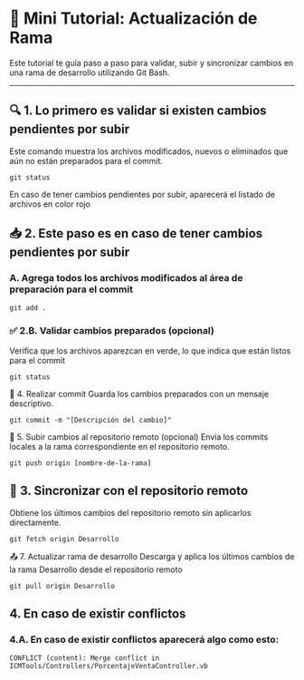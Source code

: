 # 🧪 Mini Tutorial: Actualización de Rama

Este tutorial te guía paso a paso para validar, subir y sincronizar cambios en una rama de desarrollo utilizando Git Bash.

---

## 🔍 1. Lo primero es validar si existen cambios pendientes por subir

Este comando muestra los archivos modificados, nuevos o eliminados que aún no están preparados para el commit.

```git
git status
```
En caso de tener cambios pendientes por subir, aparecerá el listado de archivos en color rojo


## 📥 2. Este paso es en caso de tener cambios pendientes por subir

### A. Agrega todos los archivos modificados al área de preparación para el commit

```git
git add .
```

### ✅ 2.B. Validar cambios preparados (opcional)
Verifica que los archivos aparezcan en verde, lo que indica que están listos para el commit

```git
git status
```

📝 4. Realizar commit
Guarda los cambios preparados con un mensaje descriptivo.

```git
git commit -m "[Descripción del cambio]"
```

🚀 5. Subir cambios al repositorio remoto (opcional)
Envía los commits locales a la rama correspondiente en el repositorio remoto.

```git
git push origin [nombre-de-la-rama]
```

## 🔄 3. Sincronizar con el repositorio remoto
Obtiene los últimos cambios del repositorio remoto sin aplicarlos directamente.

```git
git fetch origin Desarrollo
```

📤 7. Actualizar rama de desarrollo
Descarga y aplica los últimos cambios de la rama Desarrollo desde el repositorio remoto

```git
git pull origin Desarrollo
```

## 4. En caso de existir conflictos

### 4.A. En caso de existir conflictos aparecerá algo como esto:
```git
CONFLICT (content): Merge conflict in ICMTools/Controllers/PorcentajeVentaController.vb
```
